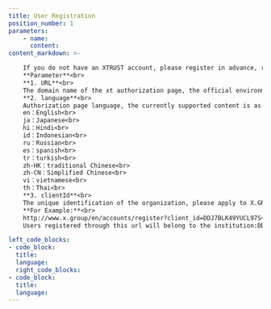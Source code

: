 ```yaml
---
title: User Registration
position_number: 1
parameters:
    - name:
      content:
content_markdown: >-

    If you do not have an XTRUST account, please register in advance, register address：`http(s)://{URL}/{language}/accounts/register?client_id={clientId}`<br>
    **Parameter**<br>
    **1. URL**<br>
    The domain name of the xt authorization page, the official environment is: www.x.group<br>
    **2. language**<br>
    Authorization page language, the currently supported content is as follows：<br>
    en：English<br>
    ja：Japanese<br>
    hi：Hindi<br>
    id：Indonesian<br>
    ru：Russian<br>
    es：spanish<br>
    tr：turkish<br>
    zh-HK：traditional Chinese<br>
    zh-CN：Simplified Chinese<br>
    vi：vietnamese<br>
    th：Thai<br>
    **3. clientId**<br>
    The unique identification of the organization, please apply to X.GROUP in advance<br>
    **For Example:**<br>
    http://www.x.group/en/accounts/register?client_id=DDJ7BLK49YUCL97S<br>
    Users registered through this url will belong to the institution:DDJ7BLK49YUCL97S

left_code_blocks:
- code_block:
  title:
  language:
  right_code_blocks:
- code_block:
  title:
  language:
---
```



